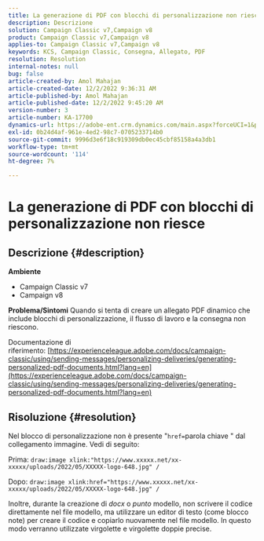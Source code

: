 ```yaml
---
title: La generazione di PDF con blocchi di personalizzazione non riesce
description: Descrizione
solution: Campaign Classic v7,Campaign v8
product: Campaign Classic v7,Campaign v8
applies-to: Campaign Classic v7,Campaign v8
keywords: KCS, Campaign Classic, Consegna, Allegato, PDF
resolution: Resolution
internal-notes: null
bug: false
article-created-by: Amol Mahajan
article-created-date: 12/2/2022 9:36:31 AM
article-published-by: Amol Mahajan
article-published-date: 12/2/2022 9:45:20 AM
version-number: 3
article-number: KA-17700
dynamics-url: https://adobe-ent.crm.dynamics.com/main.aspx?forceUCI=1&pagetype=entityrecord&etn=knowledgearticle&id=824a27cc-2472-ed11-9561-6045bd006b4b
exl-id: 0b24d4af-961e-4ed2-98c7-0705233714b0
source-git-commit: 9996d3e6f18c919309db0ec45cbf85158a4a3db1
workflow-type: tm+mt
source-wordcount: '114'
ht-degree: 7%

---
```


# La generazione di PDF con blocchi di personalizzazione non riesce

## Descrizione {#description}

<b>Ambiente</b>
- Campaign Classic v7
- Campaign v8



<b>Problema/Sintomi</b>
Quando si tenta di creare un allegato PDF dinamico che include blocchi di personalizzazione, il flusso di lavoro e la consegna non riescono.

Documentazione di riferimento: [https://experienceleague.adobe.com/docs/campaign-classic/using/sending-messages/personalizing-deliveries/generating-personalized-pdf-documents.html?lang=en](https://experienceleague.adobe.com/docs/campaign-classic/using/sending-messages/personalizing-deliveries/generating-personalized-pdf-documents.html?lang=en)


## Risoluzione {#resolution}


Nel blocco di personalizzazione non è presente &quot;`href=`parola chiave &quot; dal collegamento immagine. Vedi di seguito:

Prima:
`draw:image xlink:"https://www.xxxxx.net/xx-xxxxx/uploads/2022/05/XXXXX-logo-648.jpg" /`

Dopo:
`draw:image xlink:href="https://www.xxxxx.net/xx-xxxxx/uploads/2022/05/XXXXX-logo-648.jpg" /`

Inoltre, durante la creazione di *docx* o *punto* modello, non scrivere il codice direttamente nel file modello, ma utilizzare un editor di testo (come blocco note) per creare il codice e copiarlo nuovamente nel file modello. In questo modo verranno utilizzate virgolette e virgolette doppie precise.
